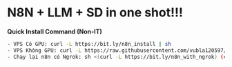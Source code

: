 # N8N + LLM + SD in one shot!!!

**Quick Install Command (Non-IT)**

```bash
- VPS Có GPU: curl -L https://bit.ly/n8n_install | sh
- VPS Không GPU: curl -L https://raw.githubusercontent.com/vubla120597/MIAI_n8n_dockercompose/refs/heads/main/install_noai.sh | sh
- Chạy lại n8n có Ngrok: sh <(curl -L https://bit.ly/n8n_with_ngrok) (chỉ chạy sau khi chạy 1 trong 2 lệnh trên)
```

